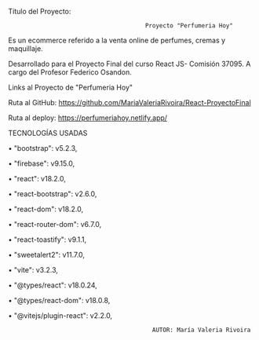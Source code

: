 Título del Proyecto:

                                           
                                           Proyecto "Perfumeria Hoy"




Es un ecommerce referido a la venta online de perfumes, cremas y maquillaje. 

Desarrollado para el Proyecto Final del curso React JS- Comisión 37095. A cargo del Profesor Federico Osandon.





Links al Proyecto de "Perfumeria Hoy"

Ruta al GitHub:
https://github.com/MariaValeriaRivoira/React-ProyectoFinal

Ruta al deploy:
https://perfumeriahoy.netlify.app/




TECNOLOGÍAS USADAS

•	"bootstrap": v5.2.3,

•	"firebase": v9.15.0,

•	"react": v18.2.0,

•	"react-bootstrap": v2.6.0,

•	"react-dom": v18.2.0,

•	"react-router-dom": v6.7.0,

•	"react-toastify": v9.1.1,

•	"sweetalert2": v11.7.0,

•  "vite": v3.2.3,

•  "@types/react": v18.0.24,

•  "@types/react-dom": v18.0.8,

•  "@vitejs/plugin-react": v2.2.0,



                                             
                                             
                                             AUTOR: María Valeria Rivoira
